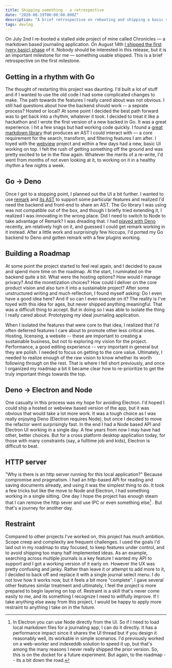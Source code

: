```yaml
---
title: Shipping something - a retrospective
date: "2020-08-19T00:00:00.000Z"
description: "A brief retrospective on rebooting and shipping a basic version of my journaling application"
tags: devlog
---
```




On July 2nd I re-booted a stalled side project of mine called Chronicles — a markdown based journaling application. On August 14th [I shipped the first (very basic) phase](https://github.com/cloverich/chronicles/releases) of it. Nobody should be interested in this release, but it is an important milestone for me — something usable shipped. This is a brief retrospective on the first milestone.

## Getting in a rhythm with Go

The thought of restarting this project was daunting. I'd built a lot of stuff and if I wanted to use the old code I had some complicated changes to make. The path towards the features I really cared about was not obvious. I still had questions about how the backend should work -- a seprate process? Hosted or local? At some point I decided the best path forward was to get back into a rhythm, whatever it took. I decided to  treat it like a hackathon and I wrote the first version of a new backed in Go. It was a great experience. I hit a few snags but had working code quickly. I found a [great markdown library](https://github.com/russross/blackfriday) that produces an AST I could interact with — a core requirement for the search, transform, and filtering features I am after. I toyed with the [webview](https://github.com/webview/webview) project and within a few days had a new, basic UI working on top. I felt the rush of getting something off the ground and was pretty excited to be in the flow again. Whatever the merits of a re-write, I'd went from months of not even looking at it, to working on it in a healthy rhythm a few nights a week. 

## Go → Deno

Once I got to a stopping point, I planned out the UI a bit further. I wanted to use [remark](https://github.com/remarkjs/remark) and [its AST](https://github.com/syntax-tree/mdast) to support some particular features and realized I'd need the backend and front-end to share an AST. The Go library I was using was not compatible out of the box, and though I briefly tried extending it, I realized I was innovating in the wrong place. Did I need to switch to Node to take advantage of Remark? I was dreading that. I had [played with Deno](/blog/2020-05-23/deno-test-drive) recently, am relatively high on it, and guessed I could get remark working in it instead. After a little work and surprisingly few hiccups, I'd ported my Go backend to Deno *and* gotten remark with a few plugins working. 

## Building a Roadmap

At some point the project started to feel real again, and I decided to pause and spend more time on the roadmap. At the start, I ruminated on the backend quite a bit. What were the hosting options? How would I manage privacy? And the monetization choices? How could I deliver on the core product vision and also turn it into a sustainable project? After some unstructured writing and much reflection, I found myself asking: Do I even have a good idea here? And if so can I even execute on it? The reality is I've toyed with this idea for ages, but never shipped anything meaningful. That was a difficult thing to accept. But in doing so I was able to isolate the thing I really cared about: Prototyping my ideal journaling application. 

When I isolated the features that were core to that idea, I realized that I'd often deferred features I care about to promote other less critical ones. Hosting, licensing, a website -- these are important to creating a sustainable business, but not to exploring my vision for the project. Performance, a good editing experience -- very important in general but they are polish. I needed to focus on getting to the core value. Ultimately, I needed to realize enough of the raw vision to know whether its worth following through on the rest. That is where I fell short previously, and once I organized my roadmap a bit it became clear how to re-prioritize to get the truly important things towards the top. 

## Deno → Electron and Node

One casualty in this process was my hope for avoiding Electron. I'd hoped I could ship a hosted or webview based version of the app, but it was obvious that would take a lot more work. It was a tough choice as I was really enjoying Deno (Electron requires Node), but once I decided to move the refactor went surprisingly fast. In the end I had a Node based API and Electron UI working in a single day. A few years from now I may have had other, better choices. But for a cross platform desktop application today, for those with many constraints (say, a fulltime job and kids), Electron is difficult to beat. 

## HTTP server

"Why is there is an http server running for this local application?" Because compromise and pragmatism. I had an http-based API for reading and saving documents already, and using it was the simplest thing to do. It took a few tricks but like the move to Node and Electron, I had something working in a single sitting. One day I hope the project has enough steam that I can remove the http sever and use IPC or even something else[^1] . But that's a journey for another day.

## Restraint

Compared to other projects I've worked on, this project has much ambition. Scope creep and complexity are frequent challenges. I used the goals I'd laid out in my roadmap to stay focused, to keep features under control, and to avoid shipping too many half implemented ideas. As an example, searching across multiple journals is a key feature I wanted my API to support and I got a working version of it early on. However the UX was pretty confusing and janky. Rather than leave it or attempt to add more to it, I decided to back off and replace it with a single journal select menu. I do not love how it works now, but it feels a bit more "complete". I gave several other features similar treatment and ultimately, I feel the project is more prepared to begin layering on top of. Restraint is a skill that's never come easily to me, and its something I recognize I need to willfully improve. If I take anything else away from this project, I would be happy to apply more restraint to anything I take on in the future. 





[^1]: In Electron you can use Node directly from the UI. So if I need to load local markdown files for a journaling app, I can do it directly. It has a performance impact since it shares the UI thread but if you design it reasonably well, its workable in simple scenarios. I'd previously worked on a web-worker and indexeddb solution to speed it up, but that's among the many reasons I never really shipped the prior version. So, this is on the docket for a future experiment. But again, to the roadmap -- its a bit down the road.